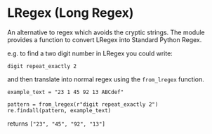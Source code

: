 # LRegex (Long Regex)

An alternative to regex which avoids the cryptic strings. The module provides a function to convert LRegex into Standard Python Regex.

e.g. to find a two digit number in LRegex you could write:

```
digit repeat_exactly 2
```

and then translate into normal regex using the ```from_lregex``` function.

```
example_text = "23 1 45 92 13 ABCdef"

pattern = from_lregex(r"digit repeat_exactly 2")
re.findall(pattern, example_text)
```
returns
```["23", "45", "92", "13"]```